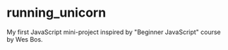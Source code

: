 # running_unicorn
My first JavaScript mini-project inspired by "Beginner JavaScript" course by Wes Bos.  
